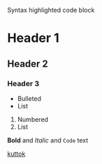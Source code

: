 Syntax highlighted code block

# Header 1
## Header 2
### Header 3

- Bulleted
- List

1. Numbered
2. List

**Bold** and _Italic_ and `Code` text

[kuttok](https://github.com/kaiwin50/ultsFix/blob/main/kutyoo.md)
